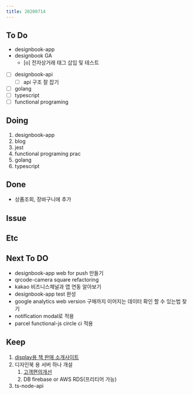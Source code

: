 ```yaml
---
title: 20200714
---
```


## To Do

- designbook-app
- designbook GA
  - [o] 전자상거래 태그 삽입 및 테스트
- [ ] designbook-api
  - [ ] api 구조 잘 잡기
- [ ] golang
- [ ] typescript
- [ ] functional programing

## Doing

1. designbook-app
2. blog
3. jest
4. functional programing prac
5. golang
6. typescript

## Done

- 상품조회, 장바구니에 추가

## Issue

## Etc

## Next To DO

- designbook-app web for push 만들기
- qrcode-camera square refactoring
- kakao 비즈니스채널과 앱 연동 알아보기
- designbook-app test 완성
- google analytics web version 구매까지 이어지는 데이터 확인 할 수 있는법 찾기
- notification modal로 적용
- parcel functional-js circle ci 적용

## Keep

1. [display용 책 판매 소개사이트](https://www.notion.so/664d830ecbd64cfd92ec8d22efa725fa)
2. 디자인북 용 서버 하나 개설
   1. [ 고객편의개선 ](https://www.notion.so/ec91e42cfe2a40da8c1f01f5d3c83c4a)
   2. DB firebase or AWS RDS(프리티어 가능)
3. ts-node-api

